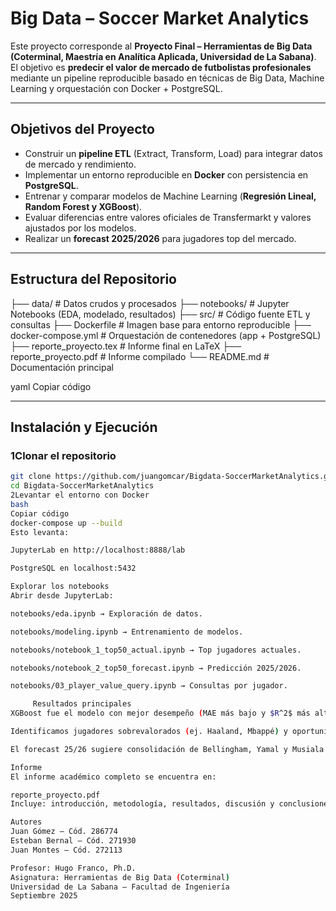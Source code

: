 # Big Data – Soccer Market Analytics
Este proyecto corresponde al **Proyecto Final – Herramientas de Big Data (Coterminal, Maestría en Analítica Aplicada, Universidad de La Sabana)**.  
El objetivo es **predecir el valor de mercado de futbolistas profesionales** mediante un pipeline reproducible basado en técnicas de Big Data, Machine Learning y orquestación con Docker + PostgreSQL.

---

## Objetivos del Proyecto
- Construir un **pipeline ETL** (Extract, Transform, Load) para integrar datos de mercado y rendimiento.
- Implementar un entorno reproducible en **Docker** con persistencia en **PostgreSQL**.
- Entrenar y comparar modelos de Machine Learning (**Regresión Lineal, Random Forest y XGBoost**).
- Evaluar diferencias entre valores oficiales de Transfermarkt y valores ajustados por los modelos.
- Realizar un **forecast 2025/2026** para jugadores top del mercado.

---

## Estructura del Repositorio
├── data/ # Datos crudos y procesados
├── notebooks/ # Jupyter Notebooks (EDA, modelado, resultados)
├── src/ # Código fuente ETL y consultas
├── Dockerfile # Imagen base para entorno reproducible
├── docker-compose.yml # Orquestación de contenedores (app + PostgreSQL)
├── reporte_proyecto.tex # Informe final en LaTeX
├── reporte_proyecto.pdf # Informe compilado
└── README.md # Documentación principal

yaml
Copiar código

---

## Instalación y Ejecución
### 1️Clonar el repositorio
```bash
git clone https://github.com/juangomcar/Bigdata-SoccerMarketAnalytics.git
cd Bigdata-SoccerMarketAnalytics
2️Levantar el entorno con Docker
bash
Copiar código
docker-compose up --build
Esto levanta:

JupyterLab en http://localhost:8888/lab

PostgreSQL en localhost:5432

Explorar los notebooks
Abrir desde JupyterLab:

notebooks/eda.ipynb → Exploración de datos.

notebooks/modeling.ipynb → Entrenamiento de modelos.

notebooks/notebook_1_top50_actual.ipynb → Top jugadores actuales.

notebooks/notebook_2_top50_forecast.ipynb → Predicción 2025/2026.

notebooks/03_player_value_query.ipynb → Consultas por jugador.

     Resultados principales
XGBoost fue el modelo con mejor desempeño (MAE más bajo y $R^2$ más alto).

Identificamos jugadores sobrevalorados (ej. Haaland, Mbappé) y oportunidades de inversión (ej. jóvenes talentos).

El forecast 25/26 sugiere consolidación de Bellingham, Yamal y Musiala como estrellas top.

Informe
El informe académico completo se encuentra en:

reporte_proyecto.pdf
Incluye: introducción, metodología, resultados, discusión y conclusiones.

Autores
Juan Gómez – Cód. 286774
Esteban Bernal – Cód. 271930
Juan Montes – Cód. 272113

Profesor: Hugo Franco, Ph.D.
Asignatura: Herramientas de Big Data (Coterminal)   
Universidad de La Sabana – Facultad de Ingeniería
Septiembre 2025
